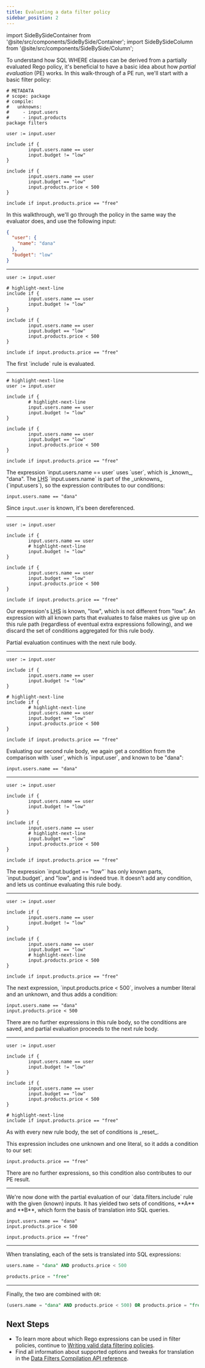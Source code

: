 ```yaml
---
title: Evaluating a data filter policy
sidebar_position: 2
---
```


import SideBySideContainer from '@site/src/components/SideBySide/Container';
import SideBySideColumn from '@site/src/components/SideBySide/Column';

To understand how SQL WHERE clauses can be derived from a partially evaluated Rego policy, it's beneficial to have a basic idea about how _partial evaluation_ (PE) works.
In this walk-through of a PE run, we'll start with a basic filter policy:

```rego title="filters.rego"
# METADATA
# scope: package
# compile:
#   unknowns:
#     - input.users
#     - input.products
package filters

user := input.user

include if {
        input.users.name == user
        input.budget != "low"
}

include if {
        input.users.name == user
        input.budget == "low"
        input.products.price < 500
}

include if input.products.price == "free"
```

In this walkthrough, we'll go through the policy in the same way the evaluator does, and use the following input:

```json
{
  "user": {
    "name": "dana"
  },
  "budget": "low"
}
```

---

<SideBySideContainer>
<SideBySideColumn>

```rego
user := input.user

# highlight-next-line
include if {
        input.users.name == user
        input.budget != "low"
}

include if {
        input.users.name == user
        input.budget == "low"
        input.products.price < 500
}

include if input.products.price == "free"
```
</SideBySideColumn>
<SideBySideColumn>
The first `include` rule is evaluated.
</SideBySideColumn>
</SideBySideContainer>

---

<SideBySideContainer>
<SideBySideColumn>

```rego
# highlight-next-line
user := input.user

include if {
        # highlight-next-line
        input.users.name == user
        input.budget != "low"
}

include if {
        input.users.name == user
        input.budget == "low"
        input.products.price < 500
}

include if input.products.price == "free"
```
</SideBySideColumn>
<SideBySideColumn>
The expression `input.users.name == user` uses `user`, which is _known_, "dana".
The <abbr title="left-hand side">LHS</abbr> `input.users.name` is part of the _unknowns_ (`input.users`), so the expression contributes to our conditions:

```rego
input.users.name == "dana"
```

Since `input.user` is known, it's been dereferenced.
</SideBySideColumn>
</SideBySideContainer>

---

<SideBySideContainer>
<SideBySideColumn>

```rego
user := input.user

include if {
        input.users.name == user
        # highlight-next-line
        input.budget != "low"
}

include if {
        input.users.name == user
        input.budget == "low"
        input.products.price < 500
}

include if input.products.price == "free"
```
</SideBySideColumn>
<SideBySideColumn>
Our expression's <abbr title="left-hand side">LHS</abbr> is known, "low", which is not different from "low".
An expression with all known parts that evaluates to false makes us give up on this rule path (regardless of eventual extra expressions following),
and we discard the set of conditions aggregated for this rule body.

Partial evaluation continues with the next rule body.
</SideBySideColumn>
</SideBySideContainer>

---

<SideBySideContainer>
<SideBySideColumn>

```rego
user := input.user

include if {
        input.users.name == user
        input.budget != "low"
}

# highlight-next-line
include if {
        # highlight-next-line
        input.users.name == user
        input.budget == "low"
        input.products.price < 500
}

include if input.products.price == "free"
```
</SideBySideColumn>
<SideBySideColumn>
Evaluating our second rule body, we again get a condition from the comparison with `user`, which is `input.user`, and known to be "dana":

```rego
input.users.name == "dana"
```
</SideBySideColumn>
</SideBySideContainer>

---

<SideBySideContainer>
<SideBySideColumn>

```rego
user := input.user

include if {
        input.users.name == user
        input.budget != "low"
}

include if {
        input.users.name == user
        # highlight-next-line
        input.budget == "low"
        input.products.price < 500
}

include if input.products.price == "free"
```
</SideBySideColumn>
<SideBySideColumn>
The expression `input.budget == "low"` has only known parts, `input.budget`, and "low", and is indeed true.
It doesn't add any condition, and lets us continue evaluating this rule body.
</SideBySideColumn>
</SideBySideContainer>

---

<SideBySideContainer>
<SideBySideColumn>

```rego
user := input.user

include if {
        input.users.name == user
        input.budget != "low"
}

include if {
        input.users.name == user
        input.budget == "low"
        # highlight-next-line
        input.products.price < 500
}

include if input.products.price == "free"
```
</SideBySideColumn>
<SideBySideColumn>
The next expression, `input.products.price < 500`, involves a number literal and an unknown, and thus adds a condition:

```rego
input.users.name == "dana"
input.products.price < 500
```

There are no further expressions in this rule body, so the conditions are saved, and partial evaluation proceeds to the next rule body.
</SideBySideColumn>
</SideBySideContainer>

---

<SideBySideContainer>
<SideBySideColumn>

```rego
user := input.user

include if {
        input.users.name == user
        input.budget != "low"
}

include if {
        input.users.name == user
        input.budget == "low"
        input.products.price < 500
}

# highlight-next-line
include if input.products.price == "free"
```
</SideBySideColumn>
<SideBySideColumn>
As with every new rule body, the set of conditions is _reset_.

This expression includes one unknown and one literal, so it adds a condition to our set:
```rego
input.products.price == "free"
```

There are no further expressions, so this condition also contributes to our PE result.
</SideBySideColumn>
</SideBySideContainer>

---

<SideBySideContainer>
<SideBySideColumn>
We're now done with the partial evaluation of our `data.filters.include` rule with the given (known) inputs.
It has yielded two sets of conditions, **A** and **B**, which form the basis of translation into SQL queries.
</SideBySideColumn>

<SideBySideColumn>

```rego title="A (Rego)"
input.users.name == "dana"
input.products.price < 500
```
```rego title="B (Rego)"
input.products.price == "free"
```
</SideBySideColumn>
</SideBySideContainer>

---

<SideBySideContainer>
<SideBySideColumn>
When translating, each of the sets is translated into SQL expressions:
</SideBySideColumn>

<SideBySideColumn>

```sql title="A (SQL)"
users.name = "dana" AND products.price < 500
```
```sql title="B (SQL)"
products.price = "free"
```
</SideBySideColumn>
</SideBySideContainer>

---

Finally, the two are combined with `OR`:
```sql title="A OR B"
(users.name = "dana" AND products.price < 500) OR products.price = "free"
```


## Next Steps

- To learn more about which Rego expressions can be used in filter policies, continue to [Writing valid data filtering policies](./fragment).
- Find all information about supported options and tweaks for translation in the [Data Filters Compilation API reference](../rest-api#compling-a-rego-policy-and-query-into-data-filters).
